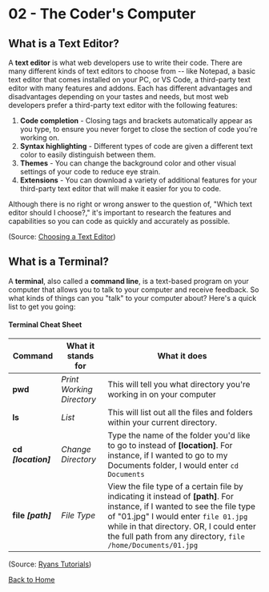 # 02 - The Coder's Computer

## What is a Text Editor?

A **text editor** is what web developers use to write their code. There are many different kinds of text editors to choose from -- like Notepad, a basic text editor that comes installed on your PC, or VS Code, a third-party text editor with many features and addons. Each has different advantages and disadvantages depending on your tastes and needs, but most web developers prefer a third-party text editor with the following features:

1. **Code completion** - Closing tags and brackets automatically appear as you type, to ensure you never forget to close the section of code you're working on.
2. **Syntax highlighting** - Different types of code are given a different text color to easily distinguish between them.
3. **Themes** - You can change the background color and other visual settings of your code to reduce eye strain.
4. **Extensions** - You can download a variety of additional features for your third-party text editor that will make it easier for you to code.

Although there is no right or wrong answer to the question of, "Which text editor should I choose?," it's important to research the features and capabilities so you can code as quickly and accurately as possible.

(Source: [Choosing a Text Editor](https://codefellows.github.io/code-102-guide/curriculum/class-02/Choosing-A-Text-Editor--The-Older-Coder.pdf))

## What is a Terminal?

A **terminal**, also called a **command line**, is a text-based program on your computer that allows you to talk to your computer and receive feedback. So what kinds of things can you "talk" to your computer about? Here's a quick list to get you going:

#### Terminal Cheat Sheet

Command | What it stands for | What it does
--------|--------------------|-------------
**pwd** | *Print Working Directory* | This will tell you what directory you're working in on your computer
**ls** | *List* | This will list out all the files and folders within your current directory.
**cd _[location]_** | *Change Directory* | Type the name of the folder you'd like to go to instead of **[location]**. For instance, if I wanted to go to my Documents folder, I would enter `cd Documents`
**file _[path]_** | *File Type* | View the file type of a certain file by indicating it instead of **[path]**. For instance, if I wanted to see the file type of "01.jpg" I would enter `file 01.jpg` while in that directory. OR, I could enter the full path from any directory, `file /home/Documents/01.jpg`

(Source: [Ryans Tutorials](https://ryanstutorials.net/linuxtutorial/commandline.php))

[Back to Home](https://superlizzy.github.io/reading-notes/)

